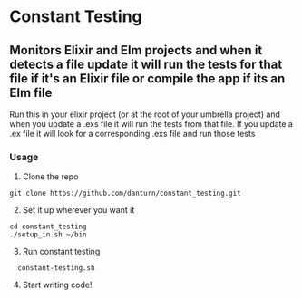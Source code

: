 # Constant Testing
## Monitors Elixir and Elm projects and when it detects a file update it will run the tests for that file if it's an Elixir file or compile the app if its an Elm file

Run this in your elixir project (or at the root of your umbrella project) and when you update a .exs file it will run the tests from that file. If you update a .ex file it will look for a corresponding .exs file and run those tests

### Usage

1. Clone the repo
  ```shell
  git clone https://github.com/danturn/constant_testing.git
  ```
  
2. Set it up wherever you want it
  ```shell
  cd constant_testing
  ./setup_in.sh ~/bin
  ```

3. Run constant testing
  ```shell
    constant-testing.sh
  ```

4. Start writing code!
